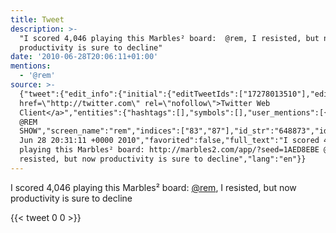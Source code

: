 ```yaml
---
title: Tweet
description: >-
  "I scored 4,046 playing this Marbles² board:  @rem, I resisted, but now
  productivity is sure to decline"
date: '2010-06-28T20:06:11+01:00'
mentions:
  - '@rem'
source: >-
  {"tweet":{"edit_info":{"initial":{"editTweetIds":["17278013510"],"editableUntil":"2010-06-28T21:31:11.000Z","editsRemaining":"5","isEditEligible":true}},"retweeted":false,"source":"<a
  href=\"http://twitter.com\" rel=\"nofollow\">Twitter Web
  Client</a>","entities":{"hashtags":[],"symbols":[],"user_mentions":[{"name":"THAT
  @REM
  SHOW","screen_name":"rem","indices":["83","87"],"id_str":"648873","id":"648873"}],"urls":[]},"display_text_range":["0","140"],"favorite_count":"0","id_str":"17278013510","truncated":false,"retweet_count":"0","id":"17278013510","created_at":"Mon
  Jun 28 20:31:11 +0000 2010","favorited":false,"full_text":"I scored 4,046
  playing this Marbles² board: http://marbles2.com/app/?seed=1AED8EBE @rem, I
  resisted, but now productivity is sure to decline","lang":"en"}}
---
```

I scored 4,046 playing this Marbles² board:  [@rem](https://twitter.com/@rem), I resisted, but now productivity is sure to decline
    
{{< tweet 0 0 >}}
    
